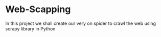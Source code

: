 # Web-Scapping
In this project we shall create our very on spider to crawl the web using scrapy library in Python
